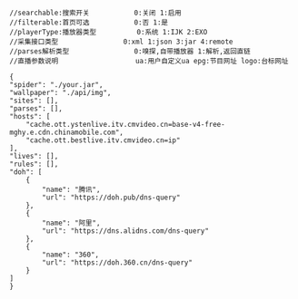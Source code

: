     //searchable:搜索开关	        0:关闭 1:启用
    //filterable:首页可选	        0:否 1:是
    //playerType:播放器类型	        0:系统 1:IJK 2:EXO
    //采集接口类型		        0:xml 1:json 3:jar 4:remote
    //parses解析类型		        0:嗅探,自带播放器 1:解析,返回直链
    //直播参数说明                   ua:用户自定义ua epg:节目网址 logo:台标网址
    
    {
	"spider": "./your.jar",
	"wallpaper": "./api/img",
	"sites": [],
	"parses": [],
	"hosts": [
		"cache.ott.ystenlive.itv.cmvideo.cn=base-v4-free-mghy.e.cdn.chinamobile.com",
		"cache.ott.bestlive.itv.cmvideo.cn=ip"
	],
	"lives": [],
	"rules": [],
	"doh": [
		{
			"name": "腾讯",
			"url": "https://doh.pub/dns-query"
		},
		{
			"name": "阿里",
			"url": "https://dns.alidns.com/dns-query"
		},
		{
			"name": "360",
			"url": "https://doh.360.cn/dns-query"
		}
	]
    }
